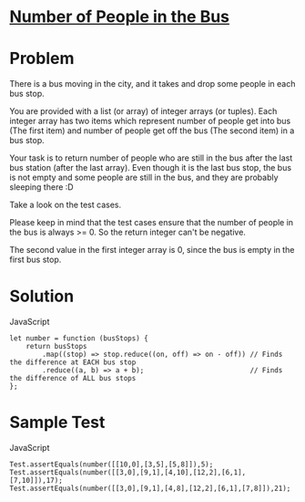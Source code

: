 # [Number of People in the Bus](https://www.codewars.com/kata/5648b12ce68d9daa6b000099/)

# Problem

There is a bus moving in the city, and it takes and drop some people in each bus stop.

You are provided with a list (or array) of integer arrays (or tuples). Each integer array has two items which represent number of people get into bus (The first item) and number of people get off the bus (The second item) in a bus stop.

Your task is to return number of people who are still in the bus after the last bus station (after the last array). Even though it is the last bus stop, the bus is not empty and some people are still in the bus, and they are probably sleeping there :D

Take a look on the test cases.

Please keep in mind that the test cases ensure that the number of people in the bus is always >= 0. So the return integer can't be negative.

The second value in the first integer array is 0, since the bus is empty in the first bus stop.

# Solution

JavaScript

```JS
let number = function (busStops) {
	return busStops
		.map((stop) => stop.reduce((on, off) => on - off)) // Finds the difference at EACH bus stop
		.reduce((a, b) => a + b);                          // Finds the difference of ALL bus stops
};
```

# Sample Test

JavaScript

```JS
Test.assertEquals(number([[10,0],[3,5],[5,8]]),5);
Test.assertEquals(number([[3,0],[9,1],[4,10],[12,2],[6,1],[7,10]]),17);
Test.assertEquals(number([[3,0],[9,1],[4,8],[12,2],[6,1],[7,8]]),21);
```
